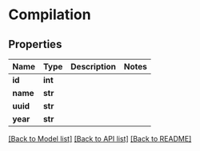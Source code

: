 # Compilation

## Properties
Name | Type | Description | Notes
------------ | ------------- | ------------- | -------------
**id** | **int** |  | 
**name** | **str** |  | 
**uuid** | **str** |  | 
**year** | **str** |  | 

[[Back to Model list]](../README.md#documentation-for-models) [[Back to API list]](../README.md#documentation-for-api-endpoints) [[Back to README]](../README.md)


